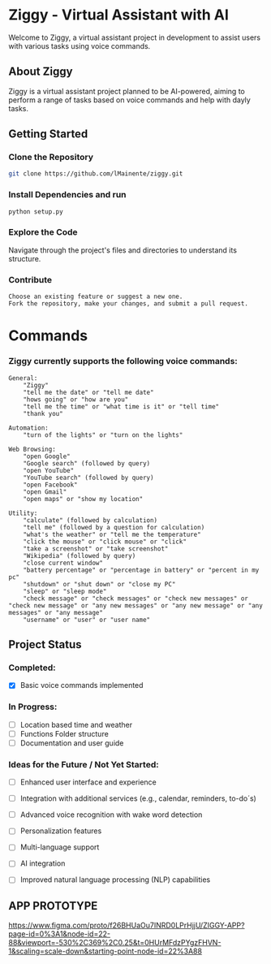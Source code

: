 # Ziggy - Virtual Assistant with AI

Welcome to Ziggy, a virtual assistant project in development to assist users with various tasks using voice commands.

## About Ziggy

Ziggy is a virtual assistant project planned to be AI-powered, aiming to perform a range of tasks based on voice commands and help with dayly tasks.


## Getting Started

### Clone the Repository

```bash
git clone https://github.com/lMainente/ziggy.git
```
### Install Dependencies and run
```bash
python setup.py
```

### Explore the Code

Navigate through the project's files and directories to understand its structure.

### Contribute

    Choose an existing feature or suggest a new one.
    Fork the repository, make your changes, and submit a pull request.

# Commands

### Ziggy currently supports the following voice commands:

    General:
        "Ziggy"
        "tell me the date" or "tell me date"
        "hows going" or "how are you"
        "tell me the time" or "what time is it" or "tell time"
        "thank you"

    Automation:
        "turn of the lights" or "turn on the lights"

    Web Browsing:
        "open Google"
        "Google search" (followed by query)
        "open YouTube"
        "YouTube search" (followed by query)
        "open Facebook"
        "open Gmail"
        "open maps" or "show my location"

    Utility:
        "calculate" (followed by calculation)
        "tell me" (followed by a question for calculation)
        "what's the weather" or "tell me the temperature"
        "click the mouse" or "click mouse" or "click"
        "take a screenshot" or "take screenshot"
        "Wikipedia" (followed by query)
        "close current window"
        "battery percentage" or "percentage in battery" or "percent in my pc"
        "shutdown" or "shut down" or "close my PC"
        "sleep" or "sleep mode"
        "check message" or "check messages" or "check new messages" or "check new message" or "any new messages" or "any new message" or "any messages" or "any message"
        "username" or "user" or "user name"


## Project Status

### Completed:

- [x] Basic voice commands implemented

### In Progress:

- [ ] Location based time and weather
- [ ] Functions Folder structure
- [ ] Documentation and user guide

### Ideas for the Future / Not Yet Started:

- [ ] Enhanced user interface and experience
- [ ] Integration with additional services (e.g., calendar, reminders, to-do´s)
- [ ] Advanced voice recognition with wake word detection
- [ ] Personalization features
- [ ] Multi-language support
- [ ] AI integration
- [ ] Improved natural language processing (NLP) capabilities


## APP PROTOTYPE

https://www.figma.com/proto/f26BHUaOu7INRD0LPrHjjU/ZIGGY-APP?page-id=0%3A1&node-id=22-88&viewport=-530%2C369%2C0.25&t=0HUrMFdzPYgzFHVN-1&scaling=scale-down&starting-point-node-id=22%3A88
